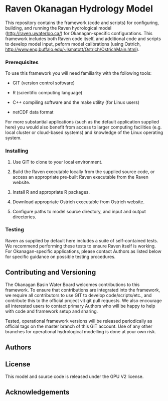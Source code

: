 # Raven Okanagan Hydrology Model

This repository contains the framework (code and scripts) for configuring, building, and running the Raven hydrological model (http://raven.uwaterloo.ca/) for Okanagan-specific configurations.  This framework includes both Raven code itself, and additional code and scripts to develop model input, peform model calibrations (using Ostrich, http://www.eng.buffalo.edu/~lsmatott/Ostrich/OstrichMain.html).

### Prerequisites

To use this framework you will need familiarity with the following tools:
- GIT (version control software)

- R (scientific computing language)
- C++ compiling software and the make utility (for Linux users)
- netCDF data format

For more substantial applications (such as the default application supplied here) you would also benefit from access to larger computing facilities (e.g. local cluster or cloud-based systems) and knowledge of the Linux operating system.

### Installing

1) Use GIT to clone to your local environment.

2) Build the Raven executable locally from the supplied source code, or access an appropriate pre-built Raven executable from the Raven website.

3) Install R and appropriate R packages.

4) Download appropriate Ostrich executable from Ostrich website.

5) Configure paths to model source directory, and input and output directories.

### Testing

Raven as supplied by default here includes a suite of self-contained tests.  We recommend performing these tests to ensure Raven itself is working.  For Okanagan-specific applications, please contact Authors as listed below for specific guidance on possible testing procedures.

## Contributing and Versioning

The Okanagan Basin Water Board welcomes contributions to this framework.  To ensure that contributions are integrated into the framework, we require all contributors to use GIT to develop code/scripts/etc., and contribute this to the official project vit git pull requests.  We also encourage all interested users to contact primary Authors who will be happy to help with code and framework setup and sharing.

Tested, operational framework versions will be released periodically as official tags on the master branch of this GIT account.  Use of any other branches for operational hydrological  modelling is done at your own risk.

## Authors



## License

This model and source code is released under the GPU V2 license.  

## Acknowledgements


